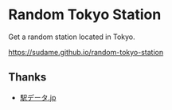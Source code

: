 # Random Tokyo Station

Get a random station located in Tokyo.

https://sudame.github.io/random-tokyo-station

## Thanks

- [駅データ.jp](https://ekidata.jp/)